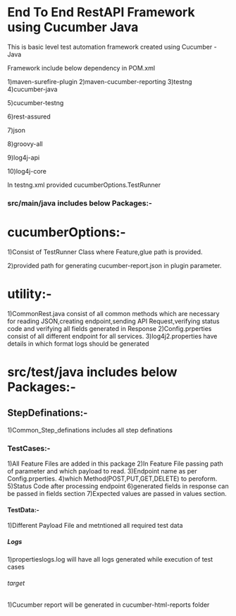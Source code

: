 # End To End RestAPI Framework using Cucumber Java

This is basic level test automation framework created using Cucumber - Java

Framework include below dependency in POM.xml

1)maven-surefire-plugin
2)maven-cucumber-reporting
3)testng
4)cucumber-java

5)cucumber-testng

6)rest-assured

7)json

8)groovy-all

9)log4j-api

10)log4j-core


In testng.xml provided cucumberOptions.TestRunner

### src/main/java includes below Packages:-

# cucumberOptions:-
  1)Consist of TestRunner Class where Feature,glue path is provided. 
  
  2)provided path for generating cucumber-report.json in plugin parameter.
  
# utility:-
  1)CommonRest.java consist of all common methods which are necessary for reading JSON,creating endpoint,sending API Request,verifying status code and verifying all fields generated in Response
  2)Config.prperties consist of all different endpoint for all services.
  3)log4j2.properties have details in which format logs should be generated 

# src/test/java includes below Packages:-

## StepDefinations:-
  1)Common_Step_definations includes all step definations

### TestCases:-
  1)All Feature Files are added in this package
  2)In Feature File passing path of parameter and which payload to read.
  3)Endpoint name as per Config.prperties.
  4)which Method(POST,PUT,GET,DELETE) to peroform.
  5)Status Code after processing endpoint
  6)generated fields in response can be passed in fields section
  7)Expected values are passed in values section.

#### TestData:-
  1)Different Payload File and metntioned all required test data

##### Logs
  1)propertieslogs.log will have all logs generated while execution of test cases

###### target
  1)Cucumber report will be generated in cucumber-html-reports folder
  
  

